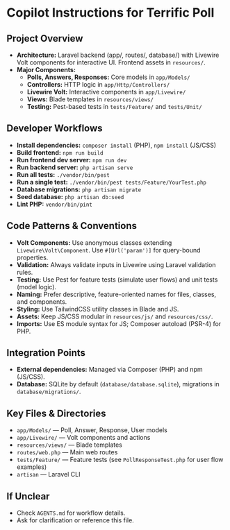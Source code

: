 # Copilot Instructions for Terrific Poll

## Project Overview

- **Architecture:** Laravel backend (app/, routes/, database/) with Livewire Volt components for interactive UI. Frontend assets in `resources/`.
- **Major Components:**
  - **Polls, Answers, Responses:** Core models in `app/Models/`
  - **Controllers:** HTTP logic in `app/Http/Controllers/`
  - **Livewire Volt:** Interactive components in `app/Livewire/`
  - **Views:** Blade templates in `resources/views/`
  - **Testing:** Pest-based tests in `tests/Feature/` and `tests/Unit/`

## Developer Workflows

- **Install dependencies:**
  `composer install` (PHP), `npm install` (JS/CSS)
- **Build frontend:**
  `npm run build`
- **Run frontend dev server:**
  `npm run dev`
- **Run backend server:**
  `php artisan serve`
- **Run all tests:**
  `./vendor/bin/pest`
- **Run a single test:**
  `./vendor/bin/pest tests/Feature/YourTest.php`
- **Database migrations:**
  `php artisan migrate`
- **Seed database:**
  `php artisan db:seed`
- **Lint PHP:**
  `vendor/bin/pint`

## Code Patterns & Conventions

- **Volt Components:**
  Use anonymous classes extending `Livewire\Volt\Component`.
  Use `#[Url('param')]` for query-bound properties.
- **Validation:**
  Always validate inputs in Livewire using Laravel validation rules.
- **Testing:**
  Use Pest for feature tests (simulate user flows) and unit tests (model logic).
- **Naming:**
  Prefer descriptive, feature-oriented names for files, classes, and components.
- **Styling:**
  Use TailwindCSS utility classes in Blade and JS.
- **Assets:**
  Keep JS/CSS modular in `resources/js/` and `resources/css/`.
- **Imports:**
  Use ES module syntax for JS; Composer autoload (PSR-4) for PHP.

## Integration Points

- **External dependencies:**
  Managed via Composer (PHP) and npm (JS/CSS).
- **Database:**
  SQLite by default (`database/database.sqlite`), migrations in `database/migrations/`.

## Key Files & Directories

- `app/Models/` — Poll, Answer, Response, User models
- `app/Livewire/` — Volt components and actions
- `resources/views/` — Blade templates
- `routes/web.php` — Main web routes
- `tests/Feature/` — Feature tests (see `PollResponseTest.php` for user flow examples)
- `artisan` — Laravel CLI

## If Unclear

- Check `AGENTS.md` for workflow details.
- Ask for clarification or reference this file.
